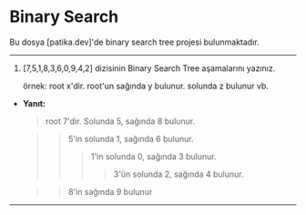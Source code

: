 # Binary Search

Bu dosya [patika.dev]'de binary search tree projesi bulunmaktadır.
***
1. [7,5,1,8,3,6,0,9,4,2] dizisinin Binary Search Tree aşamalarını yazınız.
   
   örnek: root x'dir. root'un sağında y bulunur. solunda z bulunur vb.
   
* **Yanıt:**
  
  >root 7'dir. Solunda 5, sağında 8 bulunur.

  > >5'in solunda 1, sağında 6 bulunur.
  > > > 1'in solunda 0, sağında 3 bulunur.
  > > > > 3'ün solunda 2, sağında 4 bulunur.
  
  > > 8'in sağında 9 bulunur

***
